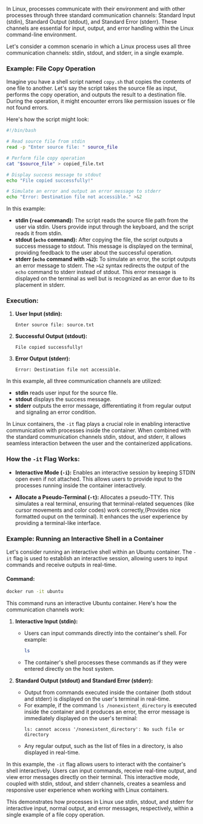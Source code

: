 In Linux, processes communicate with their environment and with other processes through three standard communication channels: Standard Input (stdin), Standard Output (stdout), and Standard Error (stderr). These channels are essential for input, output, and error handling within the Linux command-line environment.

Let's consider a common scenario in which a Linux process uses all three communication channels: stdin, stdout, and stderr, in a single example.

### Example: File Copy Operation

Imagine you have a shell script named `copy.sh` that copies the contents of one file to another. Let's say the script takes the source file as input, performs the copy operation, and outputs the result to a destination file. During the operation, it might encounter errors like permission issues or file not found errors.

Here's how the script might look:

```bash
#!/bin/bash

# Read source file from stdin
read -p "Enter source file: " source_file

# Perform file copy operation
cat "$source_file" > copied_file.txt

# Display success message to stdout
echo "File copied successfully!"

# Simulate an error and output an error message to stderr
echo "Error: Destination file not accessible." >&2
```

In this example:
- **stdin (`read` command):** The script reads the source file path from the user via stdin. Users provide input through the keyboard, and the script reads it from stdin.
- **stdout (`echo` command):** After copying the file, the script outputs a success message to stdout. This message is displayed on the terminal, providing feedback to the user about the successful operation.
- **stderr (`echo` command with `>&2`):** To simulate an error, the script outputs an error message to stderr. The `>&2` syntax redirects the output of the `echo` command to stderr instead of stdout. This error message is displayed on the terminal as well but is recognized as an error due to its placement in stderr.

### Execution:

1. **User Input (stdin):**
   ```
   Enter source file: source.txt
   ```

2. **Successful Output (stdout):**
   ```
   File copied successfully!
   ```

3. **Error Output (stderr):**
   ```
   Error: Destination file not accessible.
   ```

In this example, all three communication channels are utilized:
- **stdin** reads user input for the source file.
- **stdout** displays the success message.
- **stderr** outputs the error message, differentiating it from regular output and signaling an error condition.

In Linux containers, the `-it` flag plays a crucial role in enabling interactive communication with processes inside the container. When combined with the standard communication channels stdin, stdout, and stderr, it allows seamless interaction between the user and the containerized applications.

### How the `-it` Flag Works:

- **Interactive Mode (`-i`):** Enables an interactive session by keeping STDIN open even if not attached. This allows users to provide input to the processes running inside the container interactively.
  
- **Allocate a Pseudo-Terminal (`-t`):** Allocates a pseudo-TTY. This simulates a real terminal, ensuring that terminal-related sequences (like cursor movements and color codes) work correctly,(Provides nice formatted ouput on the terminal). It enhances the user experience by providing a terminal-like interface.

### Example: Running an Interactive Shell in a Container

Let's consider running an interactive shell within an Ubuntu container. The `-it` flag is used to establish an interactive session, allowing users to input commands and receive outputs in real-time.

#### Command:
```bash
docker run -it ubuntu
```

This command runs an interactive Ubuntu container. Here's how the communication channels work:

1. **Interactive Input (stdin):**
   - Users can input commands directly into the container's shell. For example:
     ```bash
     ls
     ```
   - The container's shell processes these commands as if they were entered directly on the host system.

2. **Standard Output (stdout) and Standard Error (stderr):**
   - Output from commands executed inside the container (both stdout and stderr) is displayed on the user's terminal in real-time.
   - For example, if the command `ls /nonexistent_directory` is executed inside the container and it produces an error, the error message is immediately displayed on the user's terminal:
     ```
     ls: cannot access '/nonexistent_directory': No such file or directory
     ```
   - Any regular output, such as the list of files in a directory, is also displayed in real-time.

In this example, the `-it` flag allows users to interact with the container's shell interactively. Users can input commands, receive real-time output, and view error messages directly on their terminal. This interactive mode, coupled with stdin, stdout, and stderr channels, creates a seamless and responsive user experience when working with Linux containers.

This demonstrates how processes in Linux use stdin, stdout, and stderr for interactive input, normal output, and error messages, respectively, within a single example of a file copy operation.
